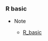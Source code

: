 ### R basic
 
  
   * Note
   
     * [R_basic](https://chang-web.github.io/R/R%20basic/R_basic.html)
     
    
